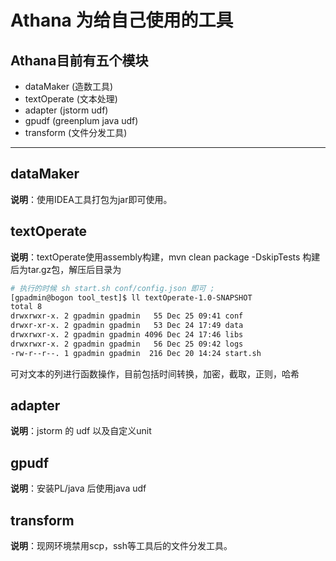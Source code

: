 # Athana 为给自己使用的工具

## Athana目前有五个模块

- dataMaker (造数工具)
- textOperate (文本处理)
- adapter (jstorm udf)
- gpudf  (greenplum java udf)
- transform (文件分发工具)

---

## dataMaker

**说明**：使用IDEA工具打包为jar即可使用。
## textOperate

**说明**：textOperate使用assembly构建，mvn clean package -DskipTests 构建后为tar.gz包，解压后目录为

```bash
# 执行的时候 sh start.sh conf/config.json 即可 ;
[gpadmin@bogon tool_test]$ ll textOperate-1.0-SNAPSHOT
total 8
drwxrwxr-x. 2 gpadmin gpadmin   55 Dec 25 09:41 conf
drwxr-xr-x. 2 gpadmin gpadmin   53 Dec 24 17:49 data
drwxrwxr-x. 2 gpadmin gpadmin 4096 Dec 24 17:46 libs
drwxrwxr-x. 2 gpadmin gpadmin   56 Dec 25 09:42 logs
-rw-r--r--. 1 gpadmin gpadmin  216 Dec 20 14:24 start.sh
```

可对文本的列进行函数操作，目前包括时间转换，加密，截取，正则，哈希

## adapter
**说明**：jstorm 的 udf 以及自定义unit

## gpudf
**说明**：安装PL/java 后使用java udf

## transform

**说明**：现网环境禁用scp，ssh等工具后的文件分发工具。

